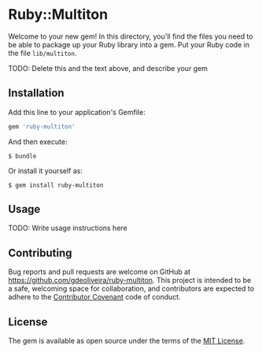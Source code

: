 # Ruby::Multiton

Welcome to your new gem! In this directory, you'll find the files you need to be able to package up your Ruby library
into a gem. Put your Ruby code in the file `lib/multiton`.

TODO: Delete this and the text above, and describe your gem

## Installation

Add this line to your application's Gemfile:

```ruby
gem 'ruby-multiton'
```

And then execute:

    $ bundle

Or install it yourself as:

    $ gem install ruby-multiton

## Usage

TODO: Write usage instructions here

## Contributing

Bug reports and pull requests are welcome on GitHub at https://github.com/gdeoliveira/ruby-multiton. This project is
intended to be a safe, welcoming space for collaboration, and contributors are expected to adhere to the [Contributor
Covenant](http://contributor-covenant.org) code of conduct.

## License

The gem is available as open source under the terms of the [MIT License](http://opensource.org/licenses/MIT).

